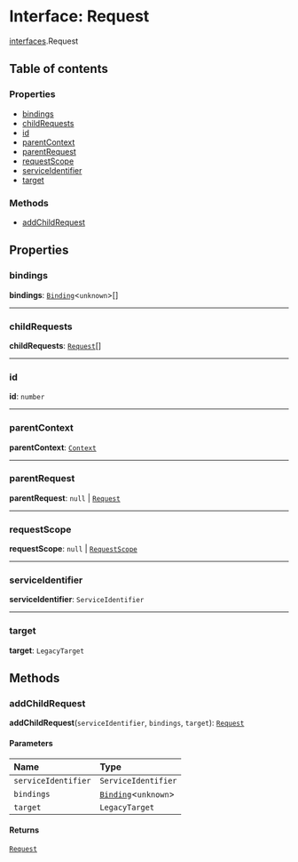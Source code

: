 # Interface: Request

[interfaces](/en/auto-docs/fixed-layout-editor/modules/interfaces.md).Request

## Table of contents

### Properties

* [bindings](/en/auto-docs/fixed-layout-editor/interfaces/interfaces.Request.md#bindings)
* [childRequests](/en/auto-docs/fixed-layout-editor/interfaces/interfaces.Request.md#childrequests)
* [id](/en/auto-docs/fixed-layout-editor/interfaces/interfaces.Request.md#id)
* [parentContext](/en/auto-docs/fixed-layout-editor/interfaces/interfaces.Request.md#parentcontext)
* [parentRequest](/en/auto-docs/fixed-layout-editor/interfaces/interfaces.Request.md#parentrequest)
* [requestScope](/en/auto-docs/fixed-layout-editor/interfaces/interfaces.Request.md#requestscope)
* [serviceIdentifier](/en/auto-docs/fixed-layout-editor/interfaces/interfaces.Request.md#serviceidentifier)
* [target](/en/auto-docs/fixed-layout-editor/interfaces/interfaces.Request.md#target)

### Methods

* [addChildRequest](/en/auto-docs/fixed-layout-editor/interfaces/interfaces.Request.md#addchildrequest)

## Properties

### bindings

**bindings**: [`Binding`](/en/auto-docs/fixed-layout-editor/interfaces/interfaces.Binding.md)<`unknown`>\[]

***

### childRequests

**childRequests**: [`Request`](/en/auto-docs/fixed-layout-editor/interfaces/interfaces.Request.md)\[]

***

### id

**id**: `number`

***

### parentContext

**parentContext**: [`Context`](/en/auto-docs/fixed-layout-editor/interfaces/interfaces.Context.md)

***

### parentRequest

**parentRequest**: `null` | [`Request`](/en/auto-docs/fixed-layout-editor/interfaces/interfaces.Request.md)

***

### requestScope

**requestScope**: `null` | [`RequestScope`](/en/auto-docs/fixed-layout-editor/types/interfaces.RequestScope.md)

***

### serviceIdentifier

**serviceIdentifier**: `ServiceIdentifier`

***

### target

**target**: `LegacyTarget`

## Methods

### addChildRequest

**addChildRequest**(`serviceIdentifier`, `bindings`, `target`): [`Request`](/en/auto-docs/fixed-layout-editor/interfaces/interfaces.Request.md)

#### Parameters

| Name | Type |
| :------ | :------ |
| `serviceIdentifier` | `ServiceIdentifier` |
| `bindings` | [`Binding`](/en/auto-docs/fixed-layout-editor/interfaces/interfaces.Binding.md)<`unknown`> | [`Binding`](/en/auto-docs/fixed-layout-editor/interfaces/interfaces.Binding.md)<`unknown`>\[] |
| `target` | `LegacyTarget` |

#### Returns

[`Request`](/en/auto-docs/fixed-layout-editor/interfaces/interfaces.Request.md)
